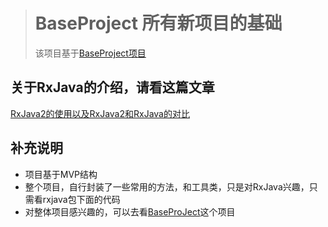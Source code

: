 > # BaseProject 所有新项目的基础
> 该项目基于[BaseProject项目](https://github.com/jianesrq0724/BaseProject)


## 关于RxJava的介绍，请看这篇文章
[RxJava2的使用以及RxJava2和RxJava的对比](http://blog.csdn.net/jianesrq0724/article/details/54892758)

## 补充说明
* 项目基于MVP结构
* 整个项目，自行封装了一些常用的方法，和工具类，只是对RxJava兴趣，只需看rxjava包下面的代码
* 对整体项目感兴趣的，可以去看[BaseProJect](https://github.com/jianesrq0724/BaseProject)这个项目






